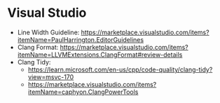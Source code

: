 # Visual Studio

- Line Width Guideline: https://marketplace.visualstudio.com/items?itemName=PaulHarrington.EditorGuidelines
- Clang Format: https://marketplace.visualstudio.com/items?itemName=LLVMExtensions.ClangFormat#review-details
- Clang Tidy:
  - https://learn.microsoft.com/en-us/cpp/code-quality/clang-tidy?view=msvc-170
  - https://marketplace.visualstudio.com/items?itemName=caphyon.ClangPowerTools